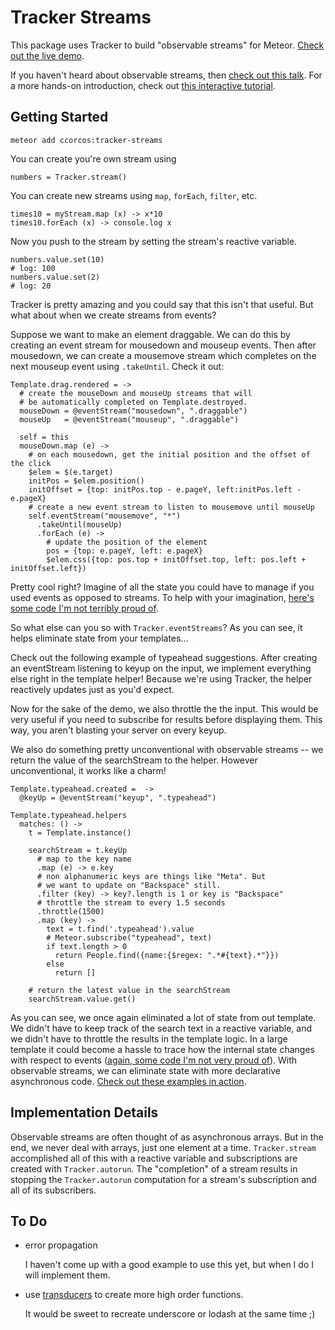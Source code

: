# Tracker Streams

This package uses Tracker to build "observable streams" for Meteor. [Check out the live demo](http://tracker-streams.meteor.com).

If you haven't heard about observable streams, then [check out this talk](https://www.youtube.com/watch?v=XRYN2xt11Ek).
For a more hands-on introduction, check out [this interactive tutorial](http://jhusain.github.io/learnrx/).

## Getting Started

    meteor add ccorcos:tracker-streams

You can create you're own stream using

    numbers = Tracker.stream()

You can create new streams using `map`, `forEach`, `filter`, etc.

    times10 = myStream.map (x) -> x*10
    times10.forEach (x) -> console.log x

Now you push to the stream by setting the stream's reactive variable.

    numbers.value.set(10)
    # log: 100
    numbers.value.set(2)
    # log: 20

Tracker is pretty amazing and you could say that this isn't that useful.
But what about when we create streams from events?

Suppose we want to make an element draggable. We can do this by creating
an event stream for mousedown and mouseup events. Then after mousedown, 
we can create a mousemove stream which completes on the next mouseup event
using `.takeUntil`. Check it out:

    Template.drag.rendered = ->
      # create the mouseDown and mouseUp streams that will 
      # be automatically completed on Template.destroyed.
      mouseDown = @eventStream("mousedown", ".draggable")
      mouseUp   = @eventStream("mouseup", ".draggable")
      
      self = this
      mouseDown.map (e) ->
        # on each mousedown, get the initial position and the offset of the click
        $elem = $(e.target)
        initPos = $elem.position()
        initOffset = {top: initPos.top - e.pageY, left:initPos.left - e.pageX}
        # create a new event stream to listen to mousemove until mouseUp
        self.eventStream("mousemove", "*")
          .takeUntil(mouseUp)
          .forEach (e) ->
            # update the position of the element
            pos = {top: e.pageY, left: e.pageX}
            $elem.css({top: pos.top + initOffset.top, left: pos.left + initOffset.left})

Pretty cool right? Imagine of all the state you could have to manage if you
used events as opposed to streams. To help with your imagination, [here's some
code I'm not terribly proud of](https://github.com/ccorcos/meteor-swipe/blob/3f1efdff1f1e1280d46f2715496df0f21a353cb8/swipe/swipe.coffee#L332).

So what else can you so with `Tracker.eventStreams`? As you can see, it helps 
eliminate state from your templates...

Check out the following example of typeahead suggestions. After creating 
an eventStream listening to keyup on the input, we implement everything 
else right in the template helper! Because we're using Tracker, the 
helper reactively updates just as you'd expect.

Now for the sake of the demo, we also throttle the the input. This would
be very useful if you need to subscribe for results before displaying
them. This way, you aren't blasting your server on every keyup.

We also do something pretty unconventional with observable streams -- we
return the value of the searchStream to the helper. However unconventional,
it works like a charm!

    Template.typeahead.created =  ->
      @keyUp = @eventStream("keyup", ".typeahead")

    Template.typeahead.helpers
      matches: () ->
        t = Template.instance()
        
        searchStream = t.keyUp
          # map to the key name
          .map (e) -> e.key
          # non alphanumeric keys are things like "Meta". But
          # we want to update on "Backspace" still.
          .filter (key) -> key?.length is 1 or key is "Backspace"
          # throttle the stream to every 1.5 seconds
          .throttle(1500)
          .map (key) ->
            text = t.find('.typeahead').value
            # Meteor.subscribe("typeahead", text)
            if text.length > 0
              return People.find({name:{$regex: ".*#{text}.*"}})
            else 
              return []
        
        # return the latest value in the searchStream
        searchStream.value.get()
      
As you can see, we once again eliminated a lot of state from out template.
We didn't have to keep track of the search text in a reactive variable, and
we didn't have to throttle the results in the template logic. In a large template
it could become a hassle to trace how the internal state changes with respect
to events ([again, some code I'm not very proud of](https://github.com/ccorcos/meteor-swipe/blob/3f1efdff1f1e1280d46f2715496df0f21a353cb8/swipe/swipe.coffee#L325)). 
With observable streams, we can eliminate state with more declarative asynchronous
code. [Check out these examples in action](http://tracker-streams.meteor.com).

## Implementation Details

Observable streams are often thought of as asynchronous arrays.
But in the end, we never deal with arrays, just one element at a time.
`Tracker.stream` accomplished all of this with a reactive variable and 
subscriptions are created with `Tracker.autorun`. 
The "completion" of a stream results in stopping the `Tracker.autorun` 
computation for a stream's subscription and all of its subscribers.

## To Do
- error propagation

    I haven't come up with a good example to use this yet, but when I do
    I will implement them.

- use [transducers](http://jlongster.com/Transducers.js--A-JavaScript-Library-for-Transformation-of-Data) to create more high order functions.

    It would be sweet to recreate underscore or lodash at the same time ;)



